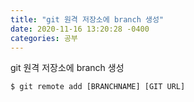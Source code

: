 ```yaml
---
title: "git 원격 저장소에 branch 생성"     
date: 2020-11-16 13:20:28 -0400
categories: 공부
---
```



git 원격 저장소에 branch 생성
```text
$ git remote add [BRANCHNAME] [GIT URL]
```

